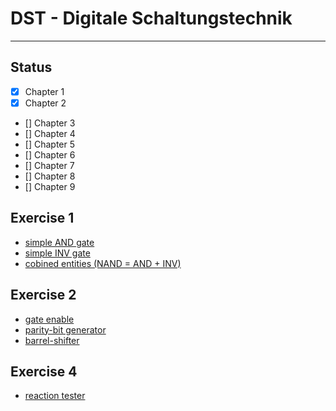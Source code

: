 # DST - Digitale Schaltungstechnik
---

## Status
* [x] Chapter 1
* [x] Chapter 2
* [] Chapter 3
* [] Chapter 4
* [] Chapter 5
* [] Chapter 6
* [] Chapter 7
* [] Chapter 8
* [] Chapter 9

## Exercise 1
* [simple AND gate](./ex1/MyAnd.vhd)
* [simple INV gate](./ex1/MyInv.vhd)
* [cobined entities (NAND = AND + INV)](./ex1/MyNand.vhd)

## Exercise 2
* [gate enable](./ex2/EnableGate.vhd)
* [parity-bit generator](./ex2/ParityGenerator.vhd)
* [barrel-shifter](./ex2/BarrelShifter.vhd)

## Exercise 4
* [reaction tester](./ex4/reak_test.vhd)
